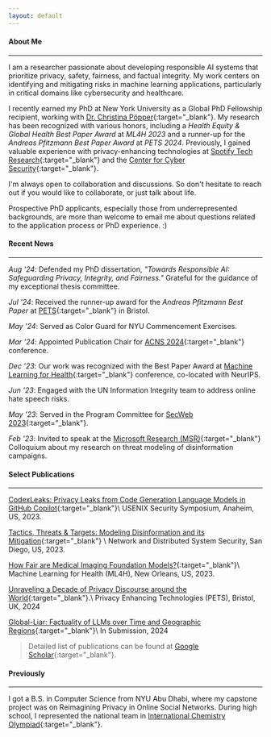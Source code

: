 ```yaml
---
layout: default
---
```


#### About Me
<hr>

I am a researcher passionate about developing responsible AI systems that prioritize privacy, safety, fairness, and factual integrity. My work centers on identifying and mitigating risks in machine learning applications, particularly in critical domains like cybersecurity and healthcare.

I recently earned my PhD at New York University as a Global PhD Fellowship recipient, working with [Dr. Christina Pöpper](http://poepper.net){:target="_blank"}. My research has been recognized with various honors, including a *Health Equity & Global Health Best Paper Award* at *ML4H 2023* and a runner-up for the *Andreas Pfitzmann Best Paper Award* at *PETS 2024*. Previously, I gained valuable experience with privacy-enhancing technologies at [Spotify Tech Research](https://research.atspotify.com){:target="_blank"} and the [Center for Cyber Security](https://cyber.nyu.edu){:target="_blank"}.

I'm always open to collaboration and discussions. So don't hesitate to reach out if you would like to collaborate, or just talk about life.

Prospective PhD applicants, especially those from underrepresented backgrounds, are more than welcome to email me about questions related to the application process or PhD experience. :)

#### Recent News
<hr>

*Aug '24*: Defended my PhD dissertation, *"Towards Responsible AI: Safeguarding Privacy, Integrity, and Fairness."* Grateful for the guidance of my exceptional thesis committee.

*Jul '24*: Received the runner-up award for the *Andreas Pfitzmann Best Paper* at [PETS](https://petsymposium.org/2024/student-paper-award.php){:target="_blank"} in Bristol.

*May '24*: Served as Color Guard for NYU Commencement Exercises.

*Mar '24*: Appointed Publication Chair for [ACNS 2024](https://wp.nyu.edu/acns2024/organization/){:target="_blank"} conference.

*Dec '23*: Our work was recognized with the Best Paper Award at [Machine Learning for Health](https://ml4health.github.io/2023/){:target="_blank"} conference, co-located with NeurIPS. 

*Jun '23*: Engaged with the UN Information Integrity team to address online hate speech risks.

*May '23*: Served in the Program Committee for [SecWeb 2023](https://secweb.work/2023.html){:target="_blank"}.

*Feb '23*: Invited to speak at the [Microsoft Research (MSR)](https://www.linkedin.com/feed/update/urn:li:activity:7034514423289364480/){:target="_blank"} Colloquium about my research on threat modeling of disinformation campaigns.



<!--
*Aug '23*: Presented our research on sensitive privacy leakage from code generation LLMs at [Usenix Security 2023](https://www.usenix.org/conference/usenixsecurity23/technical-sessions){:target="_blank"}. 

<u>October 2022</u>: Spoke at the MENA Cybersecurity Seminar about emerging threats in information warfare. 

<u>Summer 2022</u>: Joined [Spotify Tech Research](https://research.atspotify.com/){:target="_blank"} as a Summer ML Research Scientist, working on responsible AI for content moderation.
-->

<!--

<u>January 23</u>: Served in the Program Committee for [SecWeb](https://secweb.work/2023.html){:target="_blank"} Workshop.\\

<u>February 23</u>: Invited to give a lightning talk at [SecHOPE workshop](https://sechope23.github.io){:target="_blank"}.\\
<u>November 22</u>: Taught a guest lecture for Cyberwarfare course offered by Professor [Michail Maniatakos](https://nyuad.nyu.edu/en/academics/divisions/engineering/faculty/michail-maniatakos.html){:target="_blank"}. \\
<u>Summer 22</u>: Our paper on threat modeling of disinfomation campaigns has been accepted at [NDSS 2023](https://www.ndss-symposium.org/ndss2023/){:target="_blank"}.
<u>Fall 21</u>: Delivered three guest lectures on Network Flows for Algorithms undergraduate course at NYU. \\
<u>July 21</u>: Served as a Publication Chair at [ACM WiSec 2021](https://sites.nyuad.nyu.edu/wisec21/organization/){:target="_blank"}.
<u>June 21</u>: Presented our work on Longitudinal Privacy at PETS Symposium. Video of the talk can be found [here](https://www.youtube.com/watch?v=qPLFUaZKSJM){:target="_blank"}. 
<u>Spring 22</u>: Taught recitation sections of Introduction to Computer Science undergraduate course. \\
<u>January 23</u>: Served as an external reviewer of proceedings on Privacy Enhancing Technologies (PETS) 2023.\\
<u>May 21</u>: Delivered a talk on our work about Longitudinal Privacy on Facebook at [USEC 2021](http://www.usablesecurity.net/USEC/usec21/){:target="_blank"}.
<u>Fall 20</u>: Passed my Depth Qualifying Exam with committee members Joseph Bonneau, Rachel Greenstadt and Christina Pöpper. 
-->

#### Select Publications
<hr>

[CodexLeaks: Privacy Leaks from Code Generation Language Models in GitHub Copilot](papers/codexleaks.pdf){:target="_blank"}\\
USENIX Security Symposium, Anaheim, US, 2023.

[Tactics, Threats & Targets: Modeling Disinformation and its Mitigation](papers/disinfo_threat_ndss23.pdf){:target="_blank"} \\
Network and Distributed System Security, San Diego, US, 2023.

[How Fair are Medical Imaging Foundation Models?](papers/ml4h_foundation_models.pdf){:target="_blank"}\\
Machine Learning for Health (ML4H), New Orleans, US, 2023.

[Unraveling a Decade of Privacy Discourse around the World](https://petsymposium.org/popets/2024/popets-2024-0109.pdf){:target="_blank"}.\\
Privacy Enhancing Technologies (PETS), Bristol, UK, 2024

[Global-Liar: Factuality of LLMs over Time and Geographic Regions](https://arxiv.org/abs/2401.17839){:target="_blank"}\\
In Submission, 2024

> Detailed list of publications can be found at [Google Scholar](https://scholar.google.com/citations?user=6mJvLd4AAAAJ&hl=en){:target="_blank"}.

#### Previously
<hr>

I got a B.S. in Computer Science from NYU Abu Dhabi, where my capstone project was on Reimagining Privacy in Online Social Networks. During high school, I represented the national team in [International Chemistry Olympiad](https://en.wikipedia.org/wiki/International_Chemistry_Olympiad){:target="_blank"}.

<!--
<sub>Theme by [orderedlist](https://github.com/orderedlist){:target="_blank"}.</sub>
-->